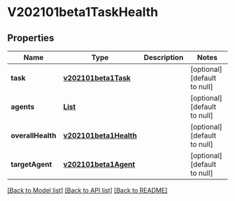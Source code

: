# V202101beta1TaskHealth
## Properties

Name | Type | Description | Notes
------------ | ------------- | ------------- | -------------
**task** | [**v202101beta1Task**](v202101beta1Task.md) |  | [optional] [default to null]
**agents** | [**List**](v202101beta1AgentHealth.md) |  | [optional] [default to null]
**overallHealth** | [**v202101beta1Health**](v202101beta1Health.md) |  | [optional] [default to null]
**targetAgent** | [**v202101beta1Agent**](v202101beta1Agent.md) |  | [optional] [default to null]

[[Back to Model list]](../README.md#documentation-for-models) [[Back to API list]](../README.md#documentation-for-api-endpoints) [[Back to README]](../README.md)

